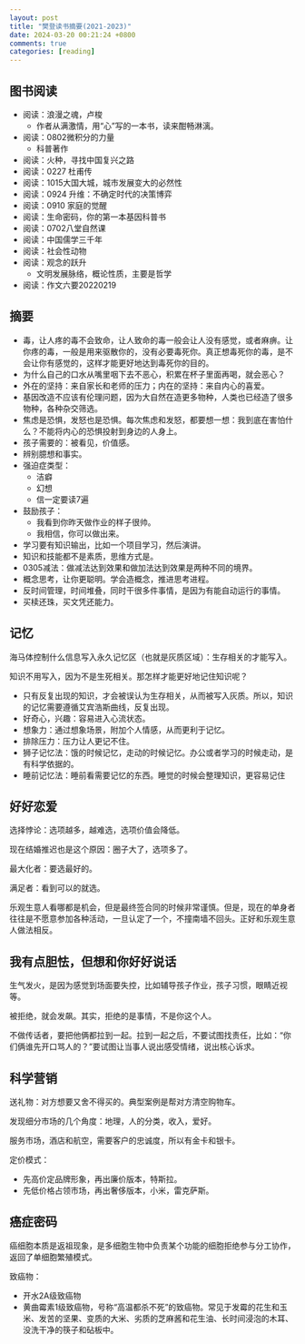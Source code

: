 ```yaml
---
layout: post
title: "樊登读书摘要(2021-2023)"
date: 2024-03-20 00:21:24 +0800
comments: true
categories: [reading]
---
```


<!-- more -->



## 图书阅读
* 阅读：浪漫之魂，卢梭
  * 作者从满激情，用“心”写的一本书，读来酣畅淋漓。
* 阅读：0802微积分的力量
  * 科普著作
* 阅读：火种，寻找中国复兴之路
* 阅读：0227 杜甫传
* 阅读：1015大国大城，城市发展变大的必然性
* 阅读：0924 升维：不确定时代的决策博弈
* 阅读：0910 家庭的觉醒
* 阅读：生命密码，你的第一本基因科普书
* 阅读：0702八堂自然课
* 阅读：中国儒学三千年
* 阅读：社会性动物
* 阅读：观念的跃升
  * 文明发展脉络，概论性质，主要是哲学
* 阅读：作文六要20220219


## 摘要
* 毒，让人疼的毒不会致命，让人致命的毒一般会让人没有感觉，或者麻痹。让你疼的毒，一般是用来驱散你的，没有必要毒死你。真正想毒死你的毒，是不会让你有感觉的，这样才能更好地达到毒死你的目的。
* 为什么自己的口水从嘴里咽下去不恶心，积累在杯子里面再喝，就会恶心？
* 外在的坚持：来自家长和老师的压力；内在的坚持：来自内心的喜爱。
* 基因改造不应该有伦理问题，因为大自然在造更多物种，人类也已经造了很多物种，各种杂交筛选。
* 焦虑是恐惧，发怒也是恐惧。每次焦虑和发怒，都要想一想：我到底在害怕什么？不能将内心的恐惧投射到身边的人身上。
* 孩子需要的：被看见，价值感。
* 辨别臆想和事实。
* 强迫症类型：
  * 洁癖
  * 幻想
  * 信一定要读7遍
* 鼓励孩子：
  * 我看到你昨天做作业的样子很帅。
  * 我相信，你可以做出来。
* 学习要有知识输出，比如一个项目学习，然后演讲。
* 知识和技能都不是素质，思维方式是。
* 0305减法：做减法达到效果和做加法达到效果是两种不同的境界。
* 概念思考，让你更聪明。学会造概念，推进思考进程。
* 反时间管理，时间堆叠，同时干很多件事情，是因为有能自动运行的事情。
* 买椟还珠，买文凭还能力。


## 记忆
海马体控制什么信息写入永久记忆区（也就是灰质区域）：生存相关的才能写入。

知识不用写入，因为不是生死相关。那怎样才能更好地记住知识呢？

* 只有反复出现的知识，才会被误认为生存相关，从而被写入灰质。所以，知识的记忆需要遵循艾宾浩斯曲线，反复出现。
* 好奇心，兴趣：容易进入心流状态。
* 想象力：通过想象场景，附加个人情感，从而更利于记忆。
* 排除压力：压力让人更记不住。
* 狮子记忆法：饿的时候记忆，走动的时候记忆。办公或者学习的时候走动，是有科学依据的。
* 睡前记忆法：睡前看需要记忆的东西。睡觉的时候会整理知识，更容易记住

## 好好恋爱
选择悖论：选项越多，越难选，选项价值会降低。

现在结婚推迟也是这个原因：圈子大了，选项多了。

最大化者：要选最好的。

满足者：看到可以的就选。

乐观生意人看哪都是机会，但是最终签合同的时候非常谨慎。但是，现在的单身者往往是不愿意参加各种活动，一旦认定了一个，不撞南墙不回头。正好和乐观生意人做法相反。

## 我有点胆怯，但想和你好好说话
生气发火，是因为感觉到场面要失控，比如辅导孩子作业，孩子习惯，眼睛近视等。

被拒绝，就会发飙。其实，拒绝的是事情，不是你这个人。

不做传话者，要把他俩都拉到一起。拉到一起之后，不要试图找责任，比如：“你们俩谁先开口骂人的？”要试图让当事人说出感受情绪，说出核心诉求。


## 科学营销
送礼物：对方想要又舍不得买的。典型案例是帮对方清空购物车。

发现细分市场的几个角度：地理，人的分类，收入，爱好。

服务市场，酒店和航空，需要客户的忠诚度，所以有金卡和银卡。

定价模式：

* 先高价定品牌形象，再出廉价版本，特斯拉。
* 先低价格占领市场，再出奢侈版本，小米，雷克萨斯。

## 癌症密码
癌细胞本质是返祖现象，是多细胞生物中负责某个功能的细胞拒绝参与分工协作，返回了单细胞繁殖模式。

致癌物：

* 开水2A级致癌物
* 黄曲霉素1级致癌物，号称“高温都杀不死”的致癌物。常见于发霉的花生和玉米、发苦的坚果、变质的大米、劣质的芝麻酱和花生油、长时间浸泡的木耳、没洗干净的筷子和砧板中。

